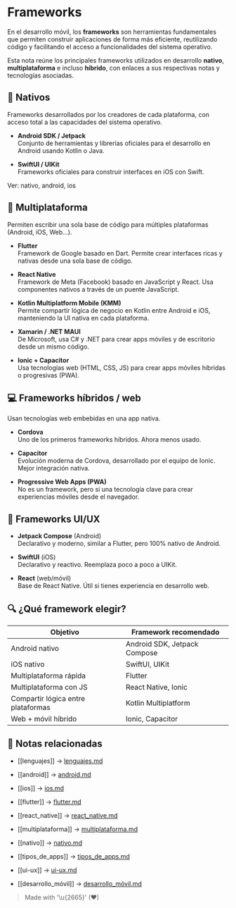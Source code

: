 # Frameworks

En el desarrollo móvil, los **frameworks** son herramientas fundamentales que permiten construir aplicaciones de forma más eficiente, reutilizando código y facilitando el acceso a funcionalidades del sistema operativo.

Esta nota reúne los principales frameworks utilizados en desarrollo **nativo**, **multiplataforma** e incluso **híbrido**, con enlaces a sus respectivas notas y tecnologías asociadas.

## 📲 Nativos

Frameworks desarrollados por los creadores de cada plataforma, con acceso total a las capacidades del sistema operativo.

- **Android SDK / Jetpack**  
  Conjunto de herramientas y librerías oficiales para el desarrollo en Android usando Kotlin o Java.

- **SwiftUI / UIKit**  
  Frameworks oficiales para construir interfaces en iOS con Swift.

Ver: nativo, android, ios

## 🔄️ Multiplataforma

Permiten escribir una sola base de código para múltiples plataformas (Android, iOS, Web…).

- **Flutter**  
  Framework de Google basado en Dart. Permite crear interfaces ricas y nativas desde una sola base de código.

- **React Native**  
  Framework de Meta (Facebook) basado en JavaScript y React. Usa componentes nativos a través de un puente JavaScript.

- **Kotlin Multiplatform Mobile (KMM)**  
  Permite compartir lógica de negocio en Kotlin entre Android e iOS, manteniendo la UI nativa en cada plataforma.

- **Xamarin / .NET MAUI**  
  De Microsoft, usa C# y .NET para crear apps móviles y de escritorio desde un mismo código.

- **Ionic + Capacitor**  
  Usa tecnologías web (HTML, CSS, JS) para crear apps móviles híbridas o progresivas (PWA).

## 💻 Frameworks híbridos / web

Usan tecnologías web embebidas en una app nativa.

- **Cordova**  
  Uno de los primeros frameworks híbridos. Ahora menos usado.

- **Capacitor**  
  Evolución moderna de Cordova, desarrollado por el equipo de Ionic. Mejor integración nativa.

- **Progressive Web Apps (PWA)**  
  No es un framework, pero sí una tecnología clave para crear experiencias móviles desde el navegador.

## 🎨 Frameworks UI/UX

- **Jetpack Compose** (Android)  
  Declarativo y moderno, similar a Flutter, pero 100% nativo de Android.

- **SwiftUI** (iOS)  
  Declarativo y reactivo. Reemplaza poco a poco a UIKit.

- **React** (web/móvil)  
  Base de React Native. Útil si tienes experiencia en desarrollo web.

## 🔍 ¿Qué framework elegir?

| Objetivo                        | Framework recomendado         |
|--------------------------------|-------------------------------|
| Android nativo                 | Android SDK, Jetpack Compose |
| iOS nativo                     | SwiftUI, UIKit                |
| Multiplataforma rápida         | Flutter                       |
| Multiplataforma con JS         | React Native, Ionic           |
| Compartir lógica entre plataformas | Kotlin Multiplatform     |
| Web + móvil híbrido            | Ionic, Capacitor              |

## 🔗 Notas relacionadas

- [[lenguajes]] → [lenguajes.md](lenguajes.md)  
  
- [[android]] → [android.md](android.md)  
  
- [[ios]] → [ios.md](ios.md)  
  
- [[flutter]] → [flutter.md](flutter.md)  
  
- [[react_native]] → [react_native.md](react_native.md)  
  
- [[multiplataforma]] → [multiplataforma.md](multiplataforma.md)  
  
- [[nativo]] → [nativo.md](nativo.md)  
  
- [[tipos_de_apps]] → [tipos_de_apps.md](tipos_de_apps.md)  
  
- [[ui-ux]] → [ui-ux.md](ui-ux.md)  
  
- [[desarrollo_móvil]] → [desarrollo_móvil.md](desarrollo_móvil.md)  

> Made with '\u{2665}' (♥)
